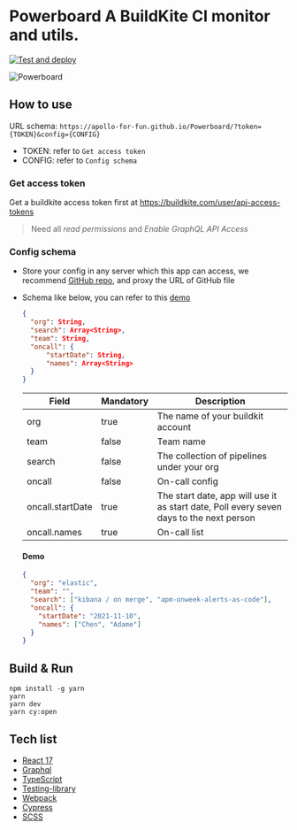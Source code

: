 # **Powerboard** A BuildKite CI monitor and utils.

[![Test and deploy](https://github.com/Apollo-for-fun/Buildkite-Dashboard/actions/workflows/main.yml/badge.svg)](https://github.com/Apollo-for-fun/Buildkite-Dashboard/actions/workflows/main.yml)

![Powerboard](./src/assets/Buildkite-dashboard.gif)

## How to use

URL schema: `https://apollo-for-fun.github.io/Powerboard/?token={TOKEN}&config={CONFIG}`

- TOKEN: refer to `Get access token`
- CONFIG: refer to `Config schema`

### Get access token

Get a buildkite access token first at https://buildkite.com/user/api-access-tokens

> Need all _read permissions_ and _Enable GraphQL API Access_

### Config schema

- Store your config in any server which this app can access, we recommend [GitHub repo](https://github.com/), and proxy the URL of GitHub file
- Schema like below, you can refer to this [demo](https://github.com/Apollo-for-fun/team-config/blob/main/powerboard.json)

  ```json
  {
    "org": String,
    "search": Array<String>,
    "team": String,
    "oncall": {
        "startDate": String,
        "names": Array<String>
    }
  }
  ```

  | Field            | Mandatory | Description                                                                             |
  | ---------------- | --------- | --------------------------------------------------------------------------------------- |
  | org              | true      | The name of your buildkit account                                                       |
  | team             | false     | Team name                                                                               |
  | search           | false     | The collection of pipelines under your org                                              |
  | oncall           | false     | On-call config                                                                          |
  | oncall.startDate | true      | The start date, app will use it as start date, Poll every seven days to the next person |
  | oncall.names     | true      | On-call list                                                                            |

  #### Demo

  ```json
  {
    "org": "elastic",
    "team": "",
    "search": ["kibana / on merge", "apm-onweek-alerts-as-code"],
    "oncall": {
      "startDate": "2021-11-10",
      "names": ["Chen", "Adame"]
    }
  }
  ```

## Build & Run

```shell
npm install -g yarn
yarn
yarn dev
yarn cy:open
```

## Tech list

- [React 17](https://reactjs.org/)
- [Graphql](https://graphql.org/)
- [TypeScript](https://www.typescriptlang.org/)
- [Testing-library](https://testing-library.com/docs/react-testing-library/intro/)
- [Webpack](https://webpack.js.org/)
- [Cypress](https://www.cypress.io/)
- [SCSS](https://sass-lang.com/)
